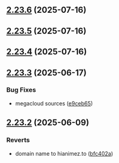 ## [2.23.6](https://github.com/ghoshRitesh12/aniwatch/compare/v2.23.5...v2.23.6) (2025-07-16)



## [2.23.5](https://github.com/ghoshRitesh12/aniwatch/compare/v2.23.4...v2.23.5) (2025-07-16)



## [2.23.4](https://github.com/ghoshRitesh12/aniwatch/compare/v2.23.3...v2.23.4) (2025-07-16)



## [2.23.3](https://github.com/ghoshRitesh12/aniwatch/compare/v2.23.2...v2.23.3) (2025-06-17)


### Bug Fixes

* megacloud sources ([e9ceb65](https://github.com/ghoshRitesh12/aniwatch/commit/e9ceb65a359ce272ae974c25e7071ffa2d25a0fe))



## [2.23.2](https://github.com/ghoshRitesh12/aniwatch/compare/v2.23.1...v2.23.2) (2025-06-09)


### Reverts

* domain name to hianimez.to ([bfc402a](https://github.com/ghoshRitesh12/aniwatch/commit/bfc402a4ccfb19950e8c8cb06413c14b80c0504e))



